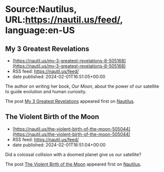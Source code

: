 # Source:Nautilus, URL:https://nautil.us/feed/, language:en-US

## My 3 Greatest Revelations
 - [https://nautil.us/my-3-greatest-revelations-8-505168](https://nautil.us/my-3-greatest-revelations-8-505168)
 - RSS feed: https://nautil.us/feed/
 - date published: 2024-02-01T16:51:05+00:00

<p>The author on writing her book, <i>Our Moon</i>, about the power of our satellite to guide evolution and human curiosity. </p>
<p>The post <a href="https://nautil.us/my-3-greatest-revelations-8-505168/">My 3 Greatest Revelations</a> appeared first on <a href="https://nautil.us">Nautilus</a>.</p>

## The Violent Birth of the Moon
 - [https://nautil.us/the-violent-birth-of-the-moon-505044](https://nautil.us/the-violent-birth-of-the-moon-505044)
 - RSS feed: https://nautil.us/feed/
 - date published: 2024-02-01T16:51:04+00:00

<p>Did a colossal collision with a doomed planet give us our satellite? </p>
<p>The post <a href="https://nautil.us/the-violent-birth-of-the-moon-505044/">The Violent Birth of the Moon</a> appeared first on <a href="https://nautil.us">Nautilus</a>.</p>


